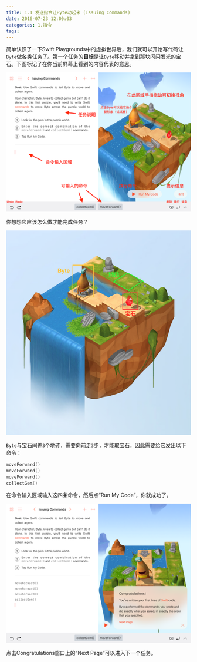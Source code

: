 ```yaml
---
title: 1.1 发送指令让Byte动起来 (Issuing Commands)
date: 2016-07-23 12:00:03
categories: 1.指令
tags:
---
```



简单认识了一下Swift Playgrounds中的虚拟世界后，我们就可以开始写代码让`Byte`做各类任务了。第一个任务的**目标**是让`Byte`移动并拿到那块闪闪发光的宝石。下图标记了在你当前屏幕上看到的内容代表的意思。

![虚拟世界](/images/commands/issuingcommands/1.png)



你想想它应该怎么做才能完成任务？

![虚拟世界](/images/learntocode/2s.png)

`Byte`与宝石间差`3`个地砖，需要向前走`3`步，才能取宝石，因此需要给它发出以下命令：

```swift
moveForward()
moveForward()
moveForward()
collectGem()
```

在命令输入区域输入这四条命令，然后点“Run My Code”，你就成功了。

![发送命令完成](/images/commands/issuingcommands/2.png)

点击Congratulations窗口上的“Next Page”可以进入下一个任务。

